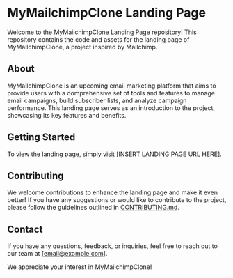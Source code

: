 # MyMailchimpClone Landing Page

Welcome to the MyMailchimpClone Landing Page repository! This repository contains the code and assets for the landing page of MyMailchimpClone, a project inspired by Mailchimp.

## About

MyMailchimpClone is an upcoming email marketing platform that aims to provide users with a comprehensive set of tools and features to manage email campaigns, build subscriber lists, and analyze campaign performance. This landing page serves as an introduction to the project, showcasing its key features and benefits.


## Getting Started

To view the landing page, simply visit [INSERT LANDING PAGE URL HERE]. 

## Contributing

We welcome contributions to enhance the landing page and make it even better! If you have any suggestions or would like to contribute to the project, please follow the guidelines outlined in [CONTRIBUTING.md](link-to-contributing.md).


## Contact

If you have any questions, feedback, or inquiries, feel free to reach out to our team at [email@example.com].

We appreciate your interest in MyMailchimpClone!

